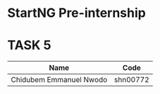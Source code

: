 # StartNG Pre-internship

# TASK 5

|    Name    | Code |
| :--------: | :-: |
| Chidubem Emmanuel Nwodo |  shn00772   |
